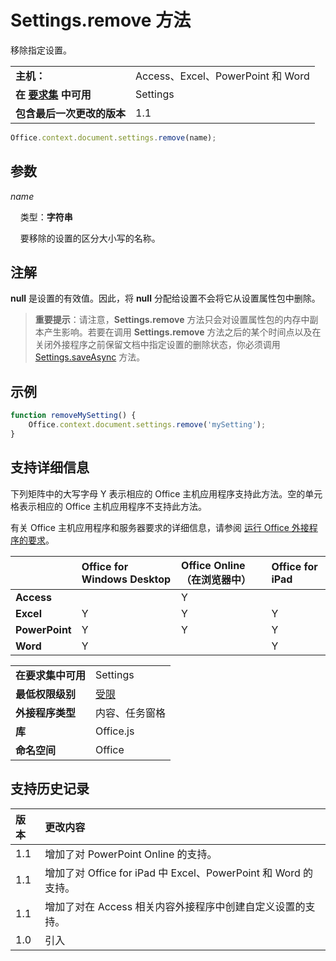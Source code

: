 

# <a name="settings.remove-method"></a>Settings.remove 方法
移除指定设置。

|||
|:-----|:-----|
|**主机：**|Access、Excel、PowerPoint 和 Word|
|**在 [要求集](../../docs/overview/specify-office-hosts-and-api-requirements.md) 中可用**|Settings|
|**包含最后一次更改的版本**|1.1|

```js
Office.context.document.settings.remove(name);
```


## <a name="parameters"></a>参数



_name_<br/>
&nbsp;&nbsp;&nbsp;&nbsp;类型：**字符串**

&nbsp;&nbsp;&nbsp;&nbsp;要移除的设置的区分大小写的名称。

    



## <a name="remarks"></a>注解

 **null** 是设置的有效值。因此，将 **null** 分配给设置不会将它从设置属性包中删除。


 >**重要提示**：请注意，**Settings.remove** 方法只会对设置属性包的内存中副本产生影响。若要在调用 **Settings.remove** 方法之后的某个时间点以及在关闭外接程序之前保留文档中指定设置的删除状态，你必须调用 [Settings.saveAsync](../../reference/shared/settings.saveasync.md) 方法。


## <a name="example"></a>示例




```js
function removeMySetting() {
    Office.context.document.settings.remove('mySetting');
}
```




## <a name="support-details"></a>支持详细信息


下列矩阵中的大写字母 Y 表示相应的 Office 主机应用程序支持此方法。空的单元格表示相应的 Office 主机应用程序不支持此方法。

有关 Office 主机应用程序和服务器要求的详细信息，请参阅 [运行 Office 外接程序的要求](../../docs/overview/requirements-for-running-office-add-ins.md)。



||**Office for Windows Desktop**|**Office Online（在浏览器中）**|**Office for iPad**|
|:-----|:-----|:-----|:-----|
|**Access**||Y||
|**Excel**|Y|Y|Y|
|**PowerPoint**|Y|Y|Y|
|**Word**|Y||Y|

|||
|:-----|:-----|
|**在要求集中可用**|Settings|
|**最低权限级别**|[受限](../../docs/develop/requesting-permissions-for-api-use-in-content-and-task-pane-add-ins.md)|
|**外接程序类型**|内容、任务窗格|
|**库**|Office.js|
|**命名空间**|Office|

## <a name="support-history"></a>支持历史记录




|**版本**|**更改内容**|
|:-----|:-----|
|1.1|增加了对 PowerPoint Online 的支持。|
|1.1|增加了对 Office for iPad 中 Excel、PowerPoint 和 Word 的支持。|
|1.1|增加了对在 Access 相关内容外接程序中创建自定义设置的支持。|
|1.0|引入|

